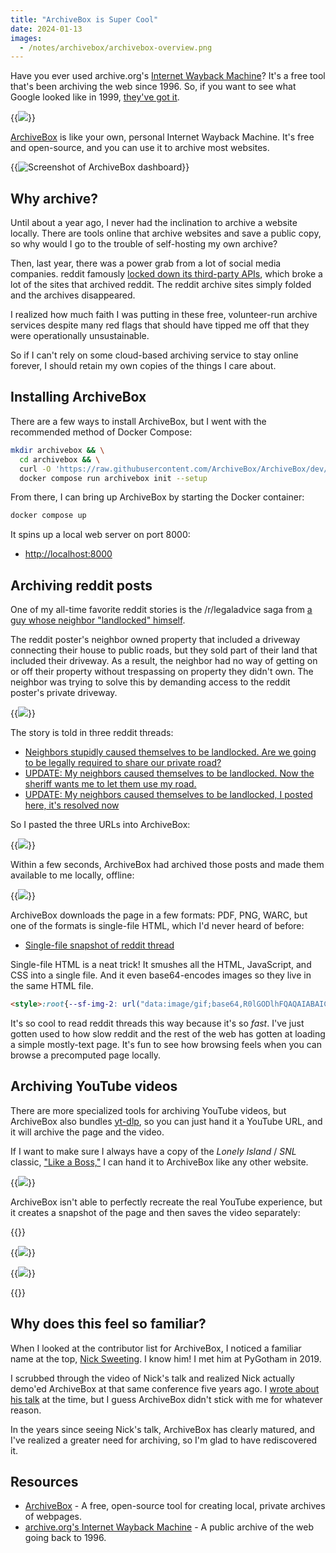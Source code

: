 ```yaml
---
title: "ArchiveBox is Super Cool"
date: 2024-01-13
images:
  - /notes/archivebox/archivebox-overview.png
---
```


Have you ever used archive.org's [Internet Wayback Machine](https://web.archive.org/)? It's a free tool that's been archiving the web since 1996. So, if you want to see what Google looked like in 1999, [they've got it](https://web.archive.org/web/19990422191353/http://google.com/).

{{<img src="google-1999.png" caption="Internet Archive capture of Google from April 22, 1999" has-border="true">}}

[ArchiveBox](https://archivebox.io/) is like your own, personal Internet Wayback Machine. It's free and open-source, and you can use it to archive most websites.

{{<img src="archivebox-overview.png" max-width="700px" has-border="true" caption="ArchiveBox is a free, open-source tool that lets you archive websites locally." alt="Screenshot of ArchiveBox dashboard">}}

## Why archive?

Until about a year ago, I never had the inclination to archive a website locally. There are tools online that archive websites and save a public copy, so why would I go to the trouble of self-hosting my own archive?

Then, last year, there was a power grab from a lot of social media companies. reddit famously [locked down its third-party APIs](https://techcrunch.com/2023/06/16/reddit-ceo-lashes-out-on-protests-moderators-and-third-party-apps/), which broke a lot of the sites that archived reddit. The reddit archive sites simply folded and the archives disappeared.

I realized how much faith I was putting in these free, volunteer-run archive services despite many red flags that should have tipped me off that they were operationally unsustainable.

So if I can't rely on some cloud-based archiving service to stay online forever, I should retain my own copies of the things I care about.

## Installing ArchiveBox

There are a few ways to install ArchiveBox, but I went with the recommended method of Docker Compose:

```bash
mkdir archivebox && \
  cd archivebox && \
  curl -O 'https://raw.githubusercontent.com/ArchiveBox/ArchiveBox/dev/docker-compose.yml' && \
  docker compose run archivebox init --setup
```

From there, I can bring up ArchiveBox by starting the Docker container:

```bash
docker compose up
```

It spins up a local web server on port 8000:

- <http://localhost:8000>

## Archiving reddit posts

One of my all-time favorite reddit stories is the /r/legaladvice saga from [a guy whose neighbor "landlocked" himself](https://old.reddit.com/r/legaladvice/comments/2o3g9g/neighbors_stupidly_caused_themselves_to_be/).

The reddit poster's neighbor owned property that included a driveway connecting their house to public roads, but they sold part of their land that included their driveway. As a result, the neighbor had no way of getting on or off their property without trespassing on property they didn't own. The neighbor was trying to solve this by demanding access to the reddit poster's private driveway.

{{<img src="cTGdIPu.png" max-width="600px" caption="Crude drawing that captured the excitement of /r/legaladvice board">}}

The story is told in three reddit threads:

- [Neighbors stupidly caused themselves to be landlocked. Are we going to be legally required to share our private road?](https://old.reddit.com/r/legaladvice/comments/2o3g9g/neighbors_stupidly_caused_themselves_to_be/)
- [UPDATE: My neighbors caused themselves to be landlocked. Now the sheriff wants me to let them use my road.](https://old.reddit.com/r/legaladvice/comments/2ooy1x/update_my_neighbors_caused_themselves_to_be/)
- [UPDATE: My neighbors caused themselves to be landlocked, I posted here, it's resolved now](https://old.reddit.com/r/legaladvice/comments/4dci57/update_my_neighbors_caused_themselves_to_be/)

So I pasted the three URLs into ArchiveBox:

{{<img src="add-reddit.png" max-width="800px" has-border="true">}}

Within a few seconds, ArchiveBox had archived those posts and made them available to me locally, offline:

{{<img src="reddit-archived.png" has-border="true" caption="ArchiveBox downloaded the three reddit threads so that they're available offline">}}

ArchiveBox downloads the page in a few formats: PDF, PNG, WARC, but one of the formats is single-file HTML, which I'd never heard of before:

- [Single-file snapshot of reddit thread](reddit-singlefile.html)

Single-file HTML is a neat trick! It smushes all the HTML, JavaScript, and CSS into a single file. And it even base64-encodes images so they live in the same HTML file.

```html
<style>:root{--sf-img-2: url("data:image/gif;base64,R0lGODlhFQAQAIABAICAgP///yH5BAEAAAEALAAAAAAVABAAAAIajI...
```

It's so cool to read reddit threads this way because it's so _fast_. I've just gotten used to how slow reddit and the rest of the web has gotten at loading a simple mostly-text page. It's fun to see how browsing feels when you can browse a precomputed page locally.

## Archiving YouTube videos

There are more specialized tools for archiving YouTube videos, but ArchiveBox also bundles [yt-dlp](https://github.com/yt-dlp/yt-dlp), so you can just hand it a YouTube URL, and it will archive the page and the video.

If I want to make sure I always have a copy of the _Lonely Island_ / _SNL_ classic, ["Like a Boss,"](https://www.youtube.com/watch?v=NisCkxU544c) I can hand it to ArchiveBox like any other website.

{{<img src="youtube-archived.png" has-border="true" caption="ArchiveBox downloaded the YouTube video">}}

ArchiveBox isn't able to perfectly recreate the real YouTube experience, but it creates a snapshot of the page and then saves the video separately:

{{<gallery caption="ArchiveBox can't perfectly archive a YouTube page, so it instead shows a still image insted of the video player and saves the video to a separate file">}}

{{<img src="youtube-screenshot.png" has-border="true">}}

{{<img src="like-a-boss-webm.webp" has-border="true">}}

{{</gallery>}}

## Why does this feel so familiar?

When I looked at the contributor list for ArchiveBox, I noticed a familiar name at the top, [Nick Sweeting](https://nicksweeting.com/). I know him! I met him at PyGotham in 2019.

I scrubbed through the video of Nick's talk and realized Nick actually demo'ed ArchiveBox at that same conference five years ago. I [wrote about his talk](/retrospectives/pygotham-2019-notes/#archiving-the-internet-before-it-all-rots-away) at the time, but I guess ArchiveBox didn't stick with me for whatever reason.

In the years since seeing Nick's talk, ArchiveBox has clearly matured, and I've realized a greater need for archiving, so I'm glad to have rediscovered it.

## Resources

- [ArchiveBox](https://archivebox.io) - A free, open-source tool for creating local, private archives of webpages.
- [archive.org's Internet Wayback Machine](https://web.archive.org/) - A public archive of the web going back to 1996.
